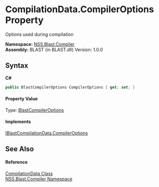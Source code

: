 # CompilationData.CompilerOptions Property 
 

Options used during compilation

**Namespace:**&nbsp;<a href="N_NSS_Blast_Compiler">NSS.Blast.Compiler</a><br />**Assembly:**&nbsp;BLAST (in BLAST.dll) Version: 1.0.0

## Syntax

**C#**<br />
``` C#
public BlastCompilerOptions CompilerOptions { get; set; }
```


#### Property Value
Type: <a href="T_NSS_Blast_BlastCompilerOptions">BlastCompilerOptions</a>

#### Implements
<a href="P_NSS_Blast_Compiler_IBlastCompilationData_CompilerOptions">IBlastCompilationData.CompilerOptions</a><br />

## See Also


#### Reference
<a href="T_NSS_Blast_Compiler_CompilationData">CompilationData Class</a><br /><a href="N_NSS_Blast_Compiler">NSS.Blast.Compiler Namespace</a><br />